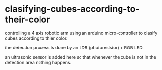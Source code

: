 # clasifying-cubes-according-to-their-color

controlling a 4 axis robotic arm using an arduino micro-controller to clasify cubes according to thier color.

the detection process is done by an LDR (photoresistor) + RGB LED.

an ultrasonic sensor is added here so that whenever the cube is not
 in the detection area nothing happens.

